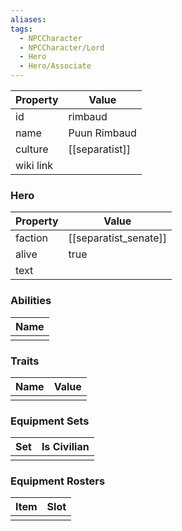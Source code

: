 ```yaml
---
aliases: 
tags:
  - NPCCharacter
  - NPCCharacter/Lord
  - Hero
  - Hero/Associate
---
```


| Property  | Value          |
| :-------- | -------------- |
| id        | rimbaud        |
| name      | Puun Rimbaud   |
| culture   | [[separatist]] |
| wiki link |                |
### Hero
| Property | Value                 |
| -------- | --------------------- |
| faction  | [[separatist_senate]] |
| alive    | true                  |
| text     |                       |

### Abilities
| Name |
| :--: |
|      |

### Traits
| Name | Value |
| ---- | ----- |
|      |       |

### Equipment Sets
| Set | Is Civilian |
| --- | ----------- |
|     |             |

### Equipment Rosters
| Item | Slot |
| ---- | ---- |
|      |      |
